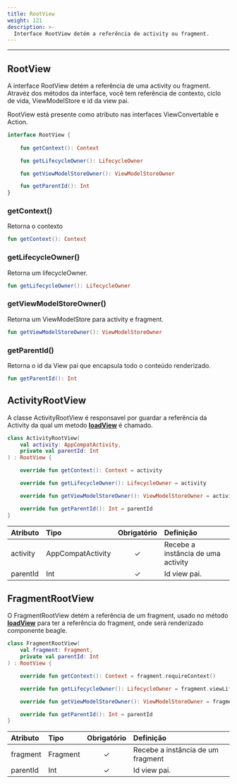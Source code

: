 ```yaml
---
title: RootView
weight: 121
description: >-
  Interface RootView detém a referência de activity ou fragment.
---
```


---

## RootView

A interface RootView detém a referência de uma activity ou fragment. Atravéz dos métodos da interface, você tem referência de contexto, ciclo de vida, ViewModelStore e id da view pai.

RootView está presente como atributo nas interfaces ViewConvertable e Action.

```kotlin
interface RootView {
    
    fun getContext(): Context

    fun getLifecycleOwner(): LifecycleOwner

    fun getViewModelStoreOwner(): ViewModelStoreOwner

    fun getParentId(): Int
}
```

### getContext()

Retorna o contexto

```kotlin
fun getContext(): Context
```

### getLifecycleOwner()

Retorna um lifecycleOwner.

```kotlin
fun getLifecycleOwner(): LifecycleOwner
```

### getViewModelStoreOwner()

Retorna um ViewModelStore para activity e fragment.

```kotlin
fun getViewModelStoreOwner(): ViewModelStoreOwner
```

### getParentId()

Retorna o id da View pai que encapsula todo o conteúdo renderizado.

```kotlin
fun getParentId(): Int
```

## ActivityRootView

A classe ActivityRootView é responsavel por guardar a referência da Activity da qual um metodo [**loadView**](/pt/docs/tutoriais/adicionando-o-beagle-a-uma-parte-da-tela-nativa/adicionando-um-componente-beagle-server-driven/) é chamado.

```kotlin
class ActivityRootView(
    val activity: AppCompatActivity,
    private val parentId: Int
) : RootView {

    override fun getContext(): Context = activity

    override fun getLifecycleOwner(): LifecycleOwner = activity

    override fun getViewModelStoreOwner(): ViewModelStoreOwner = activity

    override fun getParentId(): Int = parentId
}
```

| **Atributo** | **Tipo** | **Obrigatório** | **Definição** |
| :--- | :--- | :---: | :--- |
| activity | AppCompatActivity | ✓ | Recebe a instância de uma activity |
| parentId | Int | ✓ | Id view pai. |


## FragmentRootView

O FragmentRootView detém a referência de um fragment, usado no método [**loadView**](/pt/docs/tutoriais/adicionando-o-beagle-a-uma-parte-da-tela-nativa/adicionando-um-componente-beagle-server-driven/) para ter a referência do fragment, onde será renderizado componente beagle.

```kotlin
class FragmentRootView(
    val fragment: Fragment,
    private val parentId: Int
) : RootView {

    override fun getContext(): Context = fragment.requireContext()

    override fun getLifecycleOwner(): LifecycleOwner = fragment.viewLifecycleOwner

    override fun getViewModelStoreOwner(): ViewModelStoreOwner = fragment

    override fun getParentId(): Int = parentId
}
```

| **Atributo** | **Tipo** | **Obrigatório** | **Definição** |
| :--- | :--- | :---: | :--- |
| fragment | Fragment | ✓ | Recebe a instância de um fragment |
| parentId | Int | ✓ | Id view pai. |
